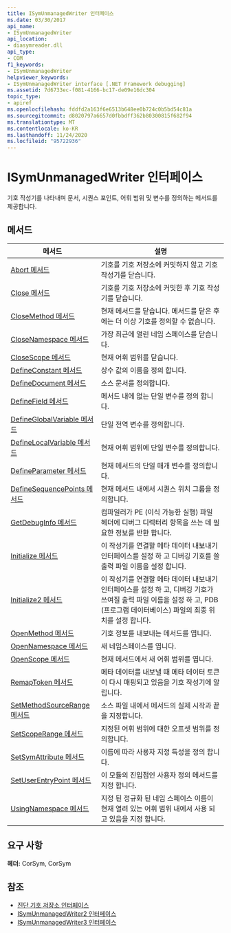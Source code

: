 ```yaml
---
title: ISymUnmanagedWriter 인터페이스
ms.date: 03/30/2017
api_name:
- ISymUnmanagedWriter
api_location:
- diasymreader.dll
api_type:
- COM
f1_keywords:
- ISymUnmanagedWriter
helpviewer_keywords:
- ISymUnmanagedWriter interface [.NET Framework debugging]
ms.assetid: 7d6733ec-f081-4166-bc17-de09e16dc304
topic_type:
- apiref
ms.openlocfilehash: fddfd2a163f6e6513b648ee0b724c0b5bd54c81a
ms.sourcegitcommit: d8020797a6657d0fbbdff362b80300815f682f94
ms.translationtype: MT
ms.contentlocale: ko-KR
ms.lasthandoff: 11/24/2020
ms.locfileid: "95722936"
---
```

# <a name="isymunmanagedwriter-interface"></a>ISymUnmanagedWriter 인터페이스

기호 작성기를 나타내며 문서, 시퀀스 포인트, 어휘 범위 및 변수를 정의하는 메서드를 제공합니다.  
  
## <a name="methods"></a>메서드  
  
|메서드|설명|  
|------------|-----------------|  
|[Abort 메서드](isymunmanagedwriter-abort-method.md)|기호를 기호 저장소에 커밋하지 않고 기호 작성기를 닫습니다.|  
|[Close 메서드](isymunmanagedwriter-close-method.md)|기호를 기호 저장소에 커밋한 후 기호 작성기를 닫습니다.|  
|[CloseMethod 메서드](isymunmanagedwriter-closemethod-method.md)|현재 메서드를 닫습니다. 메서드를 닫은 후에는 더 이상 기호를 정의할 수 없습니다.|  
|[CloseNamespace 메서드](isymunmanagedwriter-closenamespace-method.md)|가장 최근에 열린 네임 스페이스를 닫습니다.|  
|[CloseScope 메서드](isymunmanagedwriter-closescope-method.md)|현재 어휘 범위를 닫습니다.|  
|[DefineConstant 메서드](isymunmanagedwriter-defineconstant-method.md)|상수 값의 이름을 정의 합니다.|  
|[DefineDocument 메서드](isymunmanagedwriter-definedocument-method.md)|소스 문서를 정의합니다.|  
|[DefineField 메서드](isymunmanagedwriter-definefield-method.md)|메서드 내에 없는 단일 변수를 정의 합니다.|  
|[DefineGlobalVariable 메서드](isymunmanagedwriter-defineglobalvariable-method.md)|단일 전역 변수를 정의합니다.|  
|[DefineLocalVariable 메서드](isymunmanagedwriter-definelocalvariable-method.md)|현재 어휘 범위에 단일 변수를 정의합니다.|  
|[DefineParameter 메서드](isymunmanagedwriter-defineparameter-method.md)|현재 메서드의 단일 매개 변수를 정의합니다.|  
|[DefineSequencePoints 메서드](isymunmanagedwriter-definesequencepoints-method.md)|현재 메서드 내에서 시퀀스 위치 그룹을 정의합니다.|  
|[GetDebugInfo 메서드](isymunmanagedwriter-getdebuginfo-method.md)|컴파일러가 PE (이식 가능한 실행) 파일 헤더에 디버그 디렉터리 항목을 쓰는 데 필요한 정보를 반환 합니다.|  
|[Initialize 메서드](isymunmanagedwriter-initialize-method.md)|이 작성기를 연결할 메타 데이터 내보내기 인터페이스를 설정 하 고 디버깅 기호를 쓸 출력 파일 이름을 설정 합니다.|  
|[Initialize2 메서드](isymunmanagedwriter-initialize2-method.md)|이 작성기를 연결할 메타 데이터 내보내기 인터페이스를 설정 하 고, 디버깅 기호가 쓰여질 출력 파일 이름을 설정 하 고, PDB (프로그램 데이터베이스) 파일의 최종 위치를 설정 합니다.|  
|[OpenMethod 메서드](isymunmanagedwriter-openmethod-method.md)|기호 정보를 내보내는 메서드를 엽니다.|  
|[OpenNamespace 메서드](isymunmanagedwriter-opennamespace-method.md)|새 네임스페이스를 엽니다.|  
|[OpenScope 메서드](isymunmanagedwriter-openscope-method.md)|현재 메서드에서 새 어휘 범위를 엽니다.|  
|[RemapToken 메서드](isymunmanagedwriter-remaptoken-method.md)|메타 데이터를 내보낼 때 메타 데이터 토큰이 다시 매핑되고 있음을 기호 작성기에 알립니다.|  
|[SetMethodSourceRange 메서드](isymunmanagedwriter-setmethodsourcerange-method.md)|소스 파일 내에서 메서드의 실제 시작과 끝을 지정합니다.|  
|[SetScopeRange 메서드](isymunmanagedwriter-setscoperange-method.md)|지정된 어휘 범위에 대한 오프셋 범위를 정의합니다.|  
|[SetSymAttribute 메서드](isymunmanagedwriter-setsymattribute-method.md)|이름에 따라 사용자 지정 특성을 정의 합니다.|  
|[SetUserEntryPoint 메서드](isymunmanagedwriter-setuserentrypoint-method.md)|이 모듈의 진입점인 사용자 정의 메서드를 지정 합니다.|  
|[UsingNamespace 메서드](isymunmanagedwriter-usingnamespace-method.md)|지정 된 정규화 된 네임 스페이스 이름이 현재 열려 있는 어휘 범위 내에서 사용 되 고 있음을 지정 합니다.|  
  
## <a name="requirements"></a>요구 사항  

 **헤더:** CorSym, CorSym  
  
## <a name="see-also"></a>참조

- [진단 기호 저장소 인터페이스](diagnostics-symbol-store-interfaces.md)
- [ISymUnmanagedWriter2 인터페이스](isymunmanagedwriter2-interface.md)
- [ISymUnmanagedWriter3 인터페이스](isymunmanagedwriter3-interface.md)

